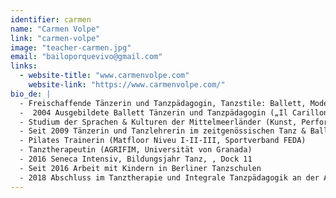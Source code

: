 ```yaml
---
identifier: carmen
name: "Carmen Volpe"
link: "carmen-volpe"
image: "teacher-carmen.jpg"
email: "bailoporquevivo@gmail.com"
links:
  - website-title: "www.carmenvolpe.com"
    website-link: "https://www.carmenvolpe.com/"
bio_de: |
  - Freischaffende Tänzerin und Tanzpädagogin, Tanzstile: Ballett, Modern, Kreativ- und Kindertanz  
  -  2004 Ausgebildete Ballett Tänzerin und Tanzpädagogin („Il Carillon“, Marina di Camerota und scuola di danza Antonella Iannone, Salerno)  
  - Studium der Sprachen & Kulturen der Mittelmeerländer (Kunst, Performances) an der Universität von Neapel  
  - Seit 2009 Tänzerin und Tanzlehrerin im zeitgenössischen Tanz & Ballett (Anfänger bis Fortgeschrittene), außerdem choreographiert und performed Carmen eigene Kunst Projekte  
  - Pilates Trainerin (Matfloor Niveu I-II-III, Sportverband FEDA)  
  - Tanztherapeutin (AGRIFIM, Universität von Granada)  
  - 2016 Seneca Intensiv, Bildungsjahr Tanz, , Dock 11  
  - Seit 2016 Arbeit mit Kindern in Berliner Tanzschulen  
  - 2018 Abschluss im Tanztherapie und Integrale Tanzpädagogik an der Akademie Campus Naturalis in Berlin
---
```

